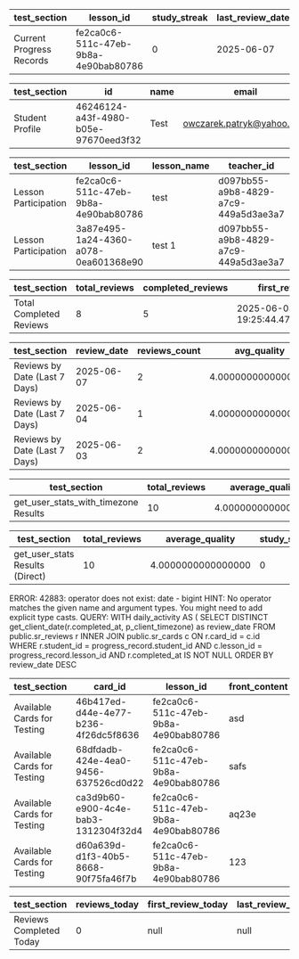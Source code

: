 | test_section             | lesson_id                            | study_streak | last_review_date | cards_reviewed | cards_learned | average_quality | next_review_date | created_at                    | updated_at                    |
| ------------------------ | ------------------------------------ | ------------ | ---------------- | -------------- | ------------- | --------------- | ---------------- | ----------------------------- | ----------------------------- |
| Current Progress Records | fe2ca0c6-511c-47eb-9b8a-4e90bab80786 | 0            | 2025-06-07       | 3              | 0             | 4.00            | 2025-06-08       | 2025-06-03 17:28:14.800646+00 | 2025-06-07 12:29:58.422563+00 |

| test_section    | id                                   | name | email                     | role    | created_at                    |
| --------------- | ------------------------------------ | ---- | ------------------------- | ------- | ----------------------------- |
| Student Profile | 46246124-a43f-4980-b05e-97670eed3f32 | Test | owczarek.patryk@yahoo.com | student | 2025-06-02 13:59:13.749795+00 |

| test_section         | lesson_id                            | lesson_name | teacher_id                           | enrolled_at                   |
| -------------------- | ------------------------------------ | ----------- | ------------------------------------ | ----------------------------- |
| Lesson Participation | fe2ca0c6-511c-47eb-9b8a-4e90bab80786 | test        | d097bb55-a9b8-4829-a7c9-449a5d3ae3a7 | 2025-06-03 17:28:14.800646+00 |
| Lesson Participation | 3a87e495-1a24-4360-a078-0ea601368e90 | test 1      | d097bb55-a9b8-4829-a7c9-449a5d3ae3a7 | 2025-06-02 17:15:53.602247+00 |

| test_section            | total_reviews | completed_reviews | first_review                  | latest_review                 |
| ----------------------- | ------------- | ----------------- | ----------------------------- | ----------------------------- |
| Total Completed Reviews | 8             | 5                 | 2025-06-03 19:25:44.470619+00 | 2025-06-07 12:29:58.422563+00 |

| test_section                  | review_date | reviews_count | avg_quality        | quality_ratings |
| ----------------------------- | ----------- | ------------- | ------------------ | --------------- |
| Reviews by Date (Last 7 Days) | 2025-06-07  | 2             | 4.0000000000000000 | 4, 4            |
| Reviews by Date (Last 7 Days) | 2025-06-04  | 1             | 4.0000000000000000 | 4               |
| Reviews by Date (Last 7 Days) | 2025-06-03  | 2             | 4.0000000000000000 | 4, 4            |

| test_section                         | total_reviews | average_quality    | study_streak | cards_learned | cards_due_today | next_review_date | weekly_progress               | monthly_progress                                                                                                          | total_lessons | lessons_with_progress |
| ------------------------------------ | ------------- | ------------------ | ------------ | ------------- | --------------- | ---------------- | ----------------------------- | ------------------------------------------------------------------------------------------------------------------------- | ------------- | --------------------- |
| get_user_stats_with_timezone Results | 10            | 4.0000000000000000 | 0            | 0             | 0               | 2025-06-08       | ["2","0","0","1","2","0","0"] | ["2","0","0","1","2","0","0","0","0","0","0","0","0","0","0","0","0","0","0","0","0","0","0","0","0","0","0","0","0","0"] | 2             | 1                     |

| test_section                    | total_reviews | average_quality    | study_streak | cards_learned | cards_due_today | next_review_date | weekly_progress               | monthly_progress                                                                                                          | total_lessons | lessons_with_progress |
| ------------------------------- | ------------- | ------------------ | ------------ | ------------- | --------------- | ---------------- | ----------------------------- | ------------------------------------------------------------------------------------------------------------------------- | ------------- | --------------------- |
| get_user_stats Results (Direct) | 10            | 4.0000000000000000 | 0            | 0             | 0               | 2025-06-08       | ["2","0","0","1","2","0","0"] | ["2","0","0","1","2","0","0","0","0","0","0","0","0","0","0","0","0","0","0","0","0","0","0","0","0","0","0","0","0","0"] | 2             | 1                     |

ERROR:  42883: operator does not exist: date - bigint
HINT:  No operator matches the given name and argument types. You might need to add explicit type casts.
QUERY:  WITH daily_activity AS (
                SELECT DISTINCT get_client_date(r.completed_at, p_client_timezone) as review_date
                FROM public.sr_reviews r
                INNER JOIN public.sr_cards c ON r.card_id = c.id
                WHERE r.student_id = progress_record.student_id
                  AND c.lesson_id = progress_record.lesson_id
                  AND r.completed_at IS NOT NULL
                ORDER BY review_date DESC
				
				
				
| test_section                | card_id                              | lesson_id                            | front_content | status   | lesson_name |
| --------------------------- | ------------------------------------ | ------------------------------------ | ------------- | -------- | ----------- |
| Available Cards for Testing | 46b417ed-d44e-4e77-b236-4f26dc5f8636 | fe2ca0c6-511c-47eb-9b8a-4e90bab80786 | asd           | approved | test        |
| Available Cards for Testing | 68dfdadb-424e-4ea0-9456-637526cd0d22 | fe2ca0c6-511c-47eb-9b8a-4e90bab80786 | safs          | approved | test        |
| Available Cards for Testing | ca3d9b60-e900-4c4e-bab3-1312304f32d4 | fe2ca0c6-511c-47eb-9b8a-4e90bab80786 | aq23e         | approved | test        |
| Available Cards for Testing | d60a639d-d1f3-40b5-8668-90f75fa46f7b | fe2ca0c6-511c-47eb-9b8a-4e90bab80786 | 123           | approved | test        |

| test_section            | reviews_today | first_review_today | last_review_today | today_in_timezone   |
| ----------------------- | ------------- | ------------------ | ----------------- | ------------------- |
| Reviews Completed Today | 0             | null               | null              | 2025-06-07 02:00:00 |